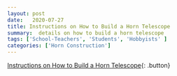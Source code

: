 ```yaml
---
layout: post
date:   2020-07-27
title: Instructions on How to Build a Horn Telescope
summary:  details on how to build a horn telescope
tags: ['School-Teachers', 'Students', 'Hobbyists' ]
categories: ['Horn Construction'] 
---
```


[Instructions on How to Build a Horn Telescope](https://drive.google.com/file/d/1qdc5lhKErFyIsc8b52ZIkCPJLi-XykSb/view?usp=sharing){: .button}
    
